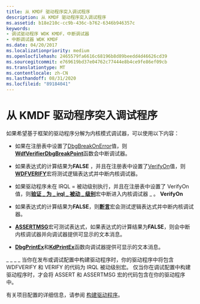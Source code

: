 ```yaml
---
title: 从 KMDF 驱动程序突入调试程序
description: 从 KMDF 驱动程序突入调试程序
ms.assetid: b18e210c-cc9b-436c-b762-6346b946357c
keywords:
- 调试驱动程序 WDK KMDF，中断调试器
- 中断调试器 WDK KMDF
ms.date: 04/20/2017
ms.localizationpriority: medium
ms.openlocfilehash: 2465579fa6616c68196b8d89beedd4d46626cd39
ms.sourcegitcommit: e769619bd37e04762c77444e8b4ce9fe86ef09cb
ms.translationtype: MT
ms.contentlocale: zh-CN
ms.lasthandoff: 08/31/2020
ms.locfileid: "89184041"
---
```

# <a name="breaking-into-a-debugger-from-kmdf-drivers"></a>从 KMDF 驱动程序突入调试程序


如果希望基于框架的驱动程序分解为内核模式调试器，可以使用以下内容：

-   如果在注册表中设置了[DbgBreakOnError](registry-values-for-debugging-kmdf-drivers.md)值，则[**WdfVerifierDbgBreakPoint**](/windows-hardware/drivers/ddi/wdfverifier/nf-wdfverifier-wdfverifierdbgbreakpoint)函数会中断调试器。

-   如果表达式的计算结果为**FALSE** ，并且在注册表中设置了[VerifyOn](registry-values-for-debugging-kmdf-drivers.md)值，则[**WDFVERIFY**](./wdfverify.md)宏将测试逻辑表达式并中断内核调试器。

-   如果驱动程序未在 IRQL = 被动级别执行，并且在注册表中设置了 VerifyOn 值，则[**验证 \_ 为 \_ irql \_ 被动 \_ 级别**](./verify-is-irql-passive-level.md)宏中断进入内核调试器 \_ 。 **VerifyOn**

-   如果表达式的计算结果为**FALSE**，则[**断言**](/previous-versions/windows/hardware/previsioning-framework/ff542107(v=vs.85))宏会测试逻辑表达式并中断内核调试器。

-   [**ASSERTMSG**](/windows-hardware/drivers/ddi/wdm/nf-wdm-assertmsg)宏可测试表达式，如果表达式的计算结果为**FALSE**，则会中断内核调试器并向调试器提供可显示的文本消息。

-   [**DbgPrintEx**](/windows-hardware/drivers/ddi/wdm/nf-wdm-dbgprintex)和[**KdPrintEx**](/windows-hardware/drivers/ddi/wdm/nf-wdm-kdprintex)函数向调试器提供可显示的文本消息。

\_ \_ \_ \_ 当你在发布或调试配置中构建驱动程序时，你的驱动程序中将包含 WDFVERIFY 和 VERIFY 的代码为 IRQL 被动级别宏。 仅当你在调试配置中构建驱动程序时，才会将 ASSERT 和 ASSERTMSG 宏的代码包含在你的驱动程序中。

有关项目配置的详细信息，请参阅 [构建驱动程序](../develop/building-a-driver.md)。

 

